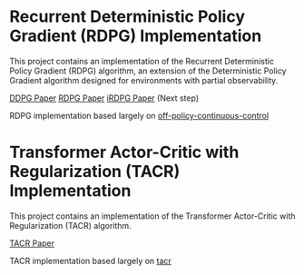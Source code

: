 # Recurrent Deterministic Policy Gradient (RDPG) Implementation

This project contains an implementation of the Recurrent Deterministic Policy Gradient (RDPG) algorithm, an extension of the Deterministic Policy Gradient algorithm designed for environments with partial observability. 

[DDPG Paper](https://arxiv.org/pdf/1509.02971.pdf)
[RDPG Paper](https://rll.berkeley.edu/deeprlworkshop/papers/rdpg.pdf)
[iRDPG Paper](http://staff.ustc.edu.cn/~qiliuql/files/Publications/Yang-Liu-AAAI2020.pdf) (Next step)

RDPG implementation based largely on [off-policy-continuous-control](https://github.com/zhihanyang2022/off-policy-continuous-control.git)

# Transformer Actor-Critic with Regularization (TACR) Implementation

This project contains an implementation of the Transformer Actor-Critic with Regularization (TACR) algorithm.

[TACR Paper](https://www.researchgate.net/publication/374722752_Offline_Reinforcement_Learning_for_Automated_Stock_Trading)

TACR implementation based largely on [tacr](https://github.com/VarML/TACR/)